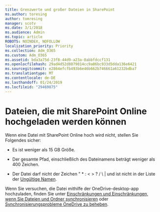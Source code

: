 ```yaml
---
title: Grenzwerte und großer Dateien in SharePoint
ms.author: toresing
author: tomresing
manager: scotv
ms.date: 3/1/2018
ms.audience: Admin
ms.topic: article
ROBOTS: NOINDEX, NOFOLLOW
localization_priority: Priority
ms.collection: Adm_O365
ms.custom: Adm_O365
ms.assetid: bda3a75d-23f8-44d9-a23a-0abbfdccf131
ms.openlocfilehash: 29ad4d52d8879014cc9a06bc933d5dda136e6421
ms.sourcegitcommit: e2864efcfb493b6e46b662b746661a61232bdba7
ms.translationtype: MT
ms.contentlocale: de-DE
ms.lasthandoff: 01/24/2019
ms.locfileid: "29469875"
---
```

# <a name="files-that-cant-be-uploaded-to-sharepoint-online"></a>Dateien, die mit SharePoint Online hochgeladen werden können

Wenn eine Datei mit SharePoint Online hoch wird nicht, stellen Sie Folgendes sicher:
  
- Es ist weniger als 15 GB Größe.
    
- Der gesamte Pfad, einschließlich des Dateinamens beträgt weniger als 400 Zeichen.
    
- Der Datei darf nicht der Zeichen " \* : \< \> ? / \ | und ist nicht in der Liste der [Ungültige Namen](https://go.microsoft.com/fwlink/?linkid=866430).
    
Wenn Sie versuchen, die Datei mithilfe der OneDrive-desktop-app hochzuladen, finden Sie unter [Einschränkungen und Einschränkungen, wenn Sie Dateien und Ordner synchronisieren](http://go.microsoft.com/fwlink/p/?LinkID=717734) oder [Synchronisierungsprobleme OneDrive zu beheben](https://go.microsoft.com/fwlink/?linkid=866431).
  

